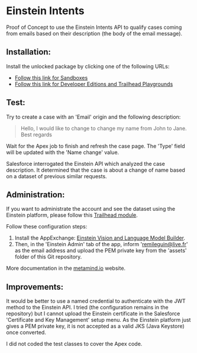 # Einstein Intents

Proof of Concept to use the Einstein Intents API to qualify cases coming from emails based on their description (the body of the email message).

## Installation:
Install the unlocked package by clicking one of the following URLs:
-   [Follow this link for Sandboxes](https://test.salesforce.com/packaging/installPackage.apexp?p0=04t1n000002aE7oAAE "https://test.salesforce.com/packaging/installPackage.apexp?p0=04t1n000002aE7oAAE")
-   [Follow this link for Developer Editions and Trailhead Playgrounds](https://login.salesforce.com/packaging/installPackage.apexp?p0=04t1n000002aE7oAAE "https://login.salesforce.com/packaging/installPackage.apexp?p0=04t1n000002aE7oAAE")

## Test:
Try to create a case with an 'Email' origin and the following description:

> Hello, I would like to change to change my name from John to Jane. Best regards

Wait for the Apex job to finish and refresh the case page. The 'Type' field will be updated with the 'Name change' value.

Salesforce interrogated the Einstein API which analyzed the case description. It determined that the case is about a change of name based on a dataset of previous similar requests.

## Administration:
If you want to administrate the account and see the dataset using the Einstein platform, please follow this [Trailhead module](https://trailhead.salesforce.com/en/content/learn/modules/einstein_intent_basics "Einstein Intent API Basics").

Follow these configuration steps:
1. Install the AppExchange: [Einstein Vision and Language Model Builder](https://appexchange.salesforce.com/appxListingDetail?listingId=a0N3A00000Ed1V8UAJ "Einstein Vision and Language Model Builder").
2. Then, in the 'Einstein Admin' tab of the app, inform 'remileguin@live.fr' as the email address and upload the PEM private key from the 'assets' folder of this Git repository.

More documentation in the [metamind.io](https://metamind.readme.io/docs/intro-to-einstein-language "Introduction to Salesforce Einstein Language") website.

## Improvements:
It would be better to use a named credential to authenticate with the JWT method to the Einstein API. I tried (the configuration remains in the repository) but I cannot upload the Einstein certificate in the Salesforce 'Certificate and Key Management' setup menu. As the Einstein platform just gives a PEM private key, it is not accepted as a valid JKS (Java Keystore) once converted.

I did not coded the test classes to cover the Apex code.
